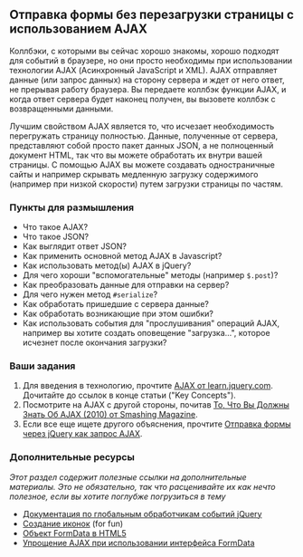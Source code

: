 ## Отправка формы без перезагрузки страницы с использованием AJAX

Коллбэки, с которыми вы сейчас хорошо знакомы, хорошо подходят для событий в браузере, но они просто необходимы при использовании технологии AJAX (Асинхронный JavaScript и XML). AJAX отправляет данные (или запрос данных) на сторону сервера и ждет от него ответ, не прерывая работу браузера. Вы передаете коллбэк функции AJAX, и когда ответ сервера будет наконец получен, вы вызовете коллбэк с возвращенными данными.

Лучшим свойством AJAX является то, что исчезает необходимость перегружать страницу полностью. Данные, полученные от сервера, представляют собой просто пакет данных JSON, а не полноценный документ HTML, так что вы можете обработать их внутри вашей страницы. С помощью AJAX вы можете создавать одностраничные сайты и например скрывать медленную загрузку содержимого (например при низкой скорости) путем загрузки страницы по частям.

### Пункты для размышления

* Что такое AJAX?
* Что такое JSON?
* Как выглядит ответ JSON?
* Как применить основной метод AJAX в Javascript?
* Как использовать метод(ы) AJAX в jQuery?
* Для чего хороши "вспомогательные" методы (например `$.post`)?
* Как преобразовать данные для отправки на сервер?
* Для чего нужен метод `#serialize`?
* Как обработать пришедшие с сервера данные?
* Как обработать возникающие при этом ошибки?
* Как использовать события для "прослушивания" операций AJAX, например вы хотите создать оповещение "загрузка...", которое исчезнет после окончания загрузки?

### Ваши задания

1. Для введения в технологию, прочтите [AJAX от learn.jquery.com](http://learn.jquery.com/ajax). Дочитайте до ссылок в конце статьи ("Key Concepts").
2. Посмотрите на AJAX с другой стороны, почитав [То, Что Вы Должны Знать Об AJAX (2010) от Smashing Magazine](http://coding.smashingmagazine.com/2010/02/10/some-things-you-should-know-about-ajax/).
3. Если все еще ищете другого объяснения, прочтите [Отправка формы через jQuery как запрос AJAX](http://www.mattlunn.me.uk/blog/2012/10/submitting-a-form-as-an-ajax-request-using-jquery/).

### Дополнительные ресурсы

*Этот раздел содержит полезные ссылки на дополнительные материалы. Это не обязательно, так что расценивайте их как нечто полезное, если вы хотите поглубже погрузиться в тему*

* [Документация по глобальным обработчикам событий jQuery](http://api.jquery.com/category/ajax/global-ajax-event-handlers/)
* [Создание иконок](http://www.ajaxload.info/) (for fun)
* [Объект FormData в HTML5](http://www.mattlunn.me.uk/blog/2012/05/sending-formdata-with-jquery-ajax/)
* [Упрощение AJAX при использовании интерфейса FormData](http://www.sitepoint.com/easier-ajax-html5-formdata-interface/)
